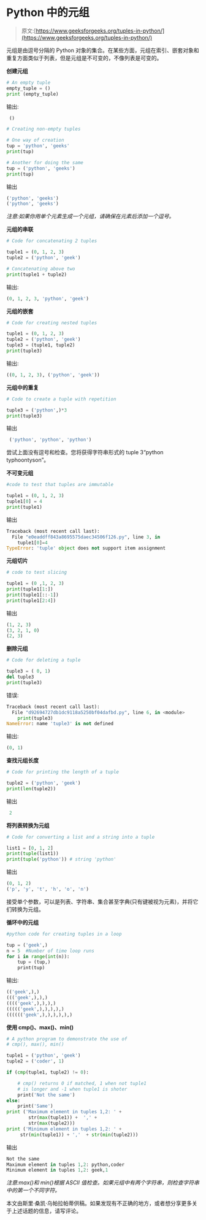 # Python 中的元组

> 原文:[https://www.geeksforgeeks.org/tuples-in-python/](https://www.geeksforgeeks.org/tuples-in-python/)

元组是由逗号分隔的 Python 对象的集合。在某些方面，元组在索引、嵌套对象和重复方面类似于列表，但是元组是不可变的，不像列表是可变的。

**创建元组**

```py
# An empty tuple
empty_tuple = ()
print (empty_tuple)
```

输出:

```py
 ()
```

```py
# Creating non-empty tuples

# One way of creation
tup = 'python', 'geeks'
print(tup)

# Another for doing the same
tup = ('python', 'geeks')
print(tup)
```

输出

```py
('python', 'geeks')
('python', 'geeks')
```

*注意:如果你用单个元素生成一个元组，请确保在元素后添加一个逗号。*

**元组的串联**

```py
# Code for concatenating 2 tuples

tuple1 = (0, 1, 2, 3)
tuple2 = ('python', 'geek')

# Concatenating above two
print(tuple1 + tuple2)
```

输出:

```py
(0, 1, 2, 3, 'python', 'geek')
```

**元组的嵌套**

```py
# Code for creating nested tuples

tuple1 = (0, 1, 2, 3)
tuple2 = ('python', 'geek')
tuple3 = (tuple1, tuple2)
print(tuple3)
```

输出:

```py
((0, 1, 2, 3), ('python', 'geek'))
```

**元组中的重复**

```py
# Code to create a tuple with repetition

tuple3 = ('python',)*3
print(tuple3)
```

输出

```py
 ('python', 'python', 'python')
```

尝试上面没有逗号和检查。您将获得字符串形式的 tuple 3“python typhoontyson”。

**不可变元组**

```py
#code to test that tuples are immutable

tuple1 = (0, 1, 2, 3)
tuple1[0] = 4
print(tuple1)
```

输出

```py
Traceback (most recent call last):
  File "e0eaddff843a8695575daec34506f126.py", line 3, in
    tuple1[0]=4
TypeError: 'tuple' object does not support item assignment
```

**元组切片**

```py
# code to test slicing

tuple1 = (0 ,1, 2, 3)
print(tuple1[1:])
print(tuple1[::-1])
print(tuple1[2:4])
```

输出

```py
(1, 2, 3)
(3, 2, 1, 0)
(2, 3)
```

**删除元组**

```py
# Code for deleting a tuple

tuple3 = ( 0, 1)
del tuple3
print(tuple3)
```

错误:

```py
Traceback (most recent call last):
  File "d92694727db1dc9118a5250bf04dafbd.py", line 6, in <module>
    print(tuple3)
NameError: name 'tuple3' is not defined
```

输出:

```py
(0, 1)
```

**查找元组长度**

```py
# Code for printing the length of a tuple

tuple2 = ('python', 'geek')
print(len(tuple2))
```

输出

```py
 2
```

**将列表转换为元组**

```py
# Code for converting a list and a string into a tuple

list1 = [0, 1, 2]
print(tuple(list1))
print(tuple('python')) # string 'python'
```

输出

```py
(0, 1, 2)
('p', 'y', 't', 'h', 'o', 'n')
```

接受单个参数，可以是列表、字符串、集合甚至字典(只有键被视为元素)，并将它们转换为元组。

**循环中的元组**

```py
#python code for creating tuples in a loop

tup = ('geek',)
n = 5  #Number of time loop runs
for i in range(int(n)):
    tup = (tup,)
    print(tup)
```

输出:

```py
(('geek',),)
((('geek',),),)
(((('geek',),),),)
((((('geek',),),),),)
(((((('geek',),),),),),)

```

**使用 cmp()、max()、min()**

```py
# A python program to demonstrate the use of 
# cmp(), max(), min()

tuple1 = ('python', 'geek')
tuple2 = ('coder', 1)

if (cmp(tuple1, tuple2) != 0):

    # cmp() returns 0 if matched, 1 when not tuple1 
    # is longer and -1 when tuple1 is shoter
    print('Not the same')
else:
    print('Same')
print ('Maximum element in tuples 1,2: ' + 
        str(max(tuple1)) +  ',' + 
        str(max(tuple2)))
print ('Minimum element in tuples 1,2: ' + 
     str(min(tuple1)) + ','  + str(min(tuple2)))
```

输出

```py
Not the same
Maximum element in tuples 1,2: python,coder
Minimum element in tuples 1,2: geek,1

```

*注意:max()和 min()根据 ASCII 值检查。如果元组中有两个字符串，则检查字符串中的第一个不同字符。*

本文由斯里·桑凯·乌帕拉帕蒂供稿。如果发现有不正确的地方，或者想分享更多关于上述话题的信息，请写评论。